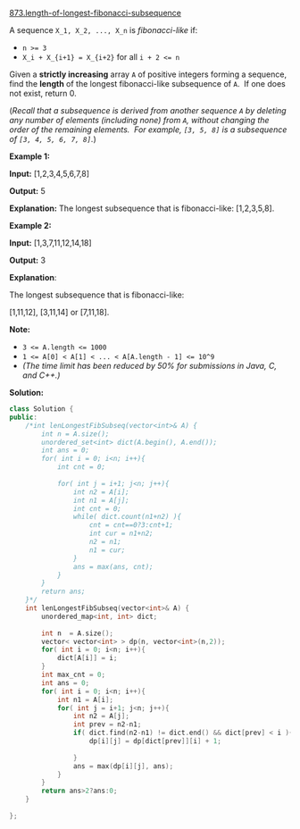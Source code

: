 [873.length-of-longest-fibonacci-subsequence](https://leetcode.com/problems/length-of-longest-fibonacci-subsequence/)  

A sequence `X_1, X_2, ..., X_n` is _fibonacci-like_ if:

*   `n >= 3`
*   `X_i + X_{i+1} = X_{i+2}` for all `i + 2 <= n`

Given a **strictly increasing** array `A` of positive integers forming a sequence, find the **length** of the longest fibonacci-like subsequence of `A`.  If one does not exist, return 0.

(_Recall that a subsequence is derived from another sequence `A` by deleting any number of elements (including none) from `A`, without changing the order of the remaining elements.  For example, `[3, 5, 8]` is a subsequence of `[3, 4, 5, 6, 7, 8]`._)

**Example 1:**

  
**Input:** \[1,2,3,4,5,6,7,8\]
  
**Output:** 5
  
**Explanation:** The longest subsequence that is fibonacci-like: \[1,2,3,5,8\].
  

**Example 2:**

  
**Input:** \[1,3,7,11,12,14,18\]
  
**Output:** 3
  
**Explanation**:
  
The longest subsequence that is fibonacci-like:
  
\[1,11,12\], \[3,11,14\] or \[7,11,18\].
  

**Note:**

*   `3 <= A.length <= 1000`
*   `1 <= A[0] < A[1] < ... < A[A.length - 1] <= 10^9`
*   _(The time limit has been reduced by 50% for submissions in Java, C, and C++.)_  



**Solution:**  

```cpp
class Solution {
public:
    /*int lenLongestFibSubseq(vector<int>& A) {
        int n = A.size();
        unordered_set<int> dict(A.begin(), A.end());
        int ans = 0;
        for( int i = 0; i<n; i++){
            int cnt = 0;
            
            for( int j = i+1; j<n; j++){
                int n2 = A[i];
                int n1 = A[j];
                int cnt = 0;
                while( dict.count(n1+n2) ){
                    cnt = cnt==0?3:cnt+1;
                    int cur = n1+n2;
                    n2 = n1;
                    n1 = cur;
                }
                ans = max(ans, cnt);
            }
        }
        return ans;
    }*/
    int lenLongestFibSubseq(vector<int>& A) {
        unordered_map<int, int> dict;
        
        int n  = A.size();
        vector< vector<int> > dp(n, vector<int>(n,2));
        for( int i = 0; i<n; i++){
            dict[A[i]] = i;
        }
        int max_cnt = 0;
        int ans = 0;
        for( int i = 0; i<n; i++){
            int n1 = A[i];
            for( int j = i+1; j<n; j++){
                int n2 = A[j];
                int prev = n2-n1;
                if( dict.find(n2-n1) != dict.end() && dict[prev] < i ){
                    dp[i][j] = dp[dict[prev]][i] + 1;
                    
                }
                ans = max(dp[i][j], ans);
            }
        }
        return ans>2?ans:0;
    }
    
};
```
      